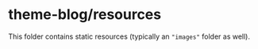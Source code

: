 # theme-blog/resources

This folder contains static resources (typically an `"images"` folder as well).
